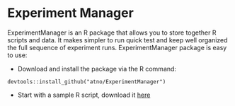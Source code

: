 Experiment Manager
=================


ExperimentManager is an R package that allows you to store together R scripts and data. It makes simpler to run quick test and keep well organized the full sequence of experiment runs. ExperimentManager package is easy to use:

* Download and install the package via the R command:
```
devtools::install_github("atno/ExperimentManager")
```

* Start with a sample R script, download it [here](https://raw.githubusercontent.com/atno/ExperimentManager/master/sample/ExperimentManager_usage_example.R)






